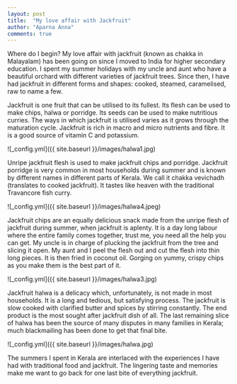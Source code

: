 ```yaml
---
layout: post
title:  "My love affair with Jackfruit"
author: "Aparna Anna"
comments: true
---
```

Where do I begin? My love affair with jackfruit (known as chakka in Malayalam) has been going on since I moved to India for higher secondary education. I spent my summer holidays with my uncle and aunt who have a beautiful orchard with different varieties of jackfruit trees. Since then, I have had jackfruit in different forms and shapes: cooked, steamed, caramelised, raw to name a few.

Jackfruit is one fruit that can be utilised to its fullest. Its flesh can be used to make chips, halwa or porridge. Its seeds can be used to make nutritious curries. The ways in which jackfruit is utilised varies as it grows through the maturation cycle. Jackfruit is rich in macro and micro nutrients and fibre. It is a good source of vitamin C and potassium.

![_config.yml]({{ site.baseurl }}/images/halwa1.jpg)

Unripe jackfruit flesh is used to make jackfruit chips and porridge. Jackfruit porridge is very common in most households during summer and is known by different names in different parts of Kerala. We call it chakka vevichadh (translates to cooked jackfruit). It tastes like heaven with the traditional Travancore fish curry. 

![_config.yml]({{ site.baseurl }}/images/halwa4.jpeg)

Jackfruit chips are an equally delicious snack made from the unripe flesh of jackfruit during summer, when jackfruit is aplenty. It is a day long labour where the entire family comes together, trust me, you need all the help you can get. My uncle is in charge of plucking the jackfruit from the tree and slicing it open. My aunt and I peel the flesh out and cut the flesh into thin long pieces. It is then fried in coconut oil. Gorging on yummy, crispy chips as you make them is the best part of it.

![_config.yml]({{ site.baseurl }}/images/halwa3.jpg)

Jackfruit halwa is a delicacy which, unfortunately, is not made in most households. It is a long and tedious, but satisfying process. The jackfruit is slow cooked with clarified butter and spices by stirring constantly. The end product is the most sought after jackfruit dish of all. The last remaining slice of halwa has been the source of many disputes in many families in Kerala; much blackmailing has been done to get that final bite. 

![_config.yml]({{ site.baseurl }}/images/halwa.jpg)

The summers I spent in Kerala are interlaced with the experiences I have had with traditional food and jackfruit. The lingering taste and memories make me want to go back for one last bite of everything jackfruit.

